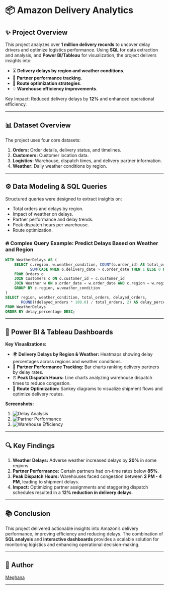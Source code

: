 # 📦 Amazon Delivery Analytics

## ✨ Project Overview
This project analyzes over **1 million delivery records** to uncover delay drivers and optimize logistics performance. Using **SQL** for data extraction and analysis, and **Power BI/Tableau** for visualization, the project delivers insights into:
- ⏳ **Delivery delays by region and weather conditions**.
- 🚚 **Partner performance tracking**.
- 🔄 **Route optimization strategies**.
- 💡 **Warehouse efficiency improvements**.

Key Impact: Reduced delivery delays by **12%** and enhanced operational efficiency.

---

## 📊 Dataset Overview
The project uses four core datasets:
1. **Orders:** Order details, delivery status, and timelines.
2. **Customers:** Customer location data.
3. **Logistics:** Warehouse, dispatch times, and delivery partner information.
4. **Weather:** Daily weather conditions by region.

---

## ⚙️ Data Modeling & SQL Queries
Structured queries were designed to extract insights on:
- Total orders and delays by region.
- Impact of weather on delays.
- Partner performance and delay trends.
- Peak dispatch hours per warehouse.
- Route optimization.

### 🔥 Complex Query Example: Predict Delays Based on Weather and Region
```sql
WITH WeatherDelays AS (
    SELECT c.region, w.weather_condition, COUNT(o.order_id) AS total_orders,
           SUM(CASE WHEN o.delivery_date > o.order_date THEN 1 ELSE 0 END) AS delayed_orders
    FROM Orders o
    JOIN Customers c ON o.customer_id = c.customer_id
    JOIN Weather w ON o.order_date = w.order_date AND c.region = w.region
    GROUP BY c.region, w.weather_condition
)
SELECT region, weather_condition, total_orders, delayed_orders,
       ROUND((delayed_orders * 100.0) / total_orders, 2) AS delay_percentage
FROM WeatherDelays
ORDER BY delay_percentage DESC;
```

---

## 🔄 Power BI & Tableau Dashboards
**Key Visualizations:**
- 🌍 **Delivery Delays by Region & Weather:** Heatmaps showing delay percentages across regions and weather conditions.
- 🔢 **Partner Performance Tracking:** Bar charts ranking delivery partners by delay rates.
- ⏰ **Peak Dispatch Hours:** Line charts analyzing warehouse dispatch times to reduce congestion.
- 🚚 **Route Optimization:** Sankey diagrams to visualize shipment flows and optimize delivery routes.

**Screenshots:**
1. ![Delay Analysis](images/delay_analysis.png)
2. ![Partner Performance](images/partner_performance.png)
3. ![Warehouse Efficiency](images/warehouse_efficiency.png)

---

## 🔍 Key Findings
1. **Weather Delays:** Adverse weather increased delays by **20%** in some regions.
2. **Partner Performance:** Certain partners had on-time rates below **85%**.
3. **Peak Dispatch Hours:** Warehouses faced congestion between **2 PM - 4 PM**, leading to shipment delays.
4. **Impact:** Optimizing partner assignments and staggering dispatch schedules resulted in a **12% reduction in delivery delays**.

---

## 📚 Conclusion
This project delivered actionable insights into Amazon’s delivery performance, improving efficiency and reducing delays. The combination of **SQL analysis** and **interactive dashboards** provides a scalable solution for monitoring logistics and enhancing operational decision-making.

---

## 📗 Author
[Meghana](https://www.linkedin.com/in/bgem/)

---
